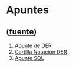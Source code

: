 # Apuntes
([fuente](https://campus.exactas.uba.ar/course/view.php?id=1001&section=9))
---
  1. [Apunte de DER](https://campus.exactas.uba.ar/pluginfile.php/79733/course/section/13205/ApunteModelizacion.pdf)
  2. [Cartilla Notación DER](https://campus.exactas.uba.ar/pluginfile.php/79733/course/section/13205/CartillaNotaci%C3%B3nDER.pdf)
  3. [Apunte SQL](https://campus.exactas.uba.ar/pluginfile.php/79733/course/section/13205/ApunteSQL.pdf)


